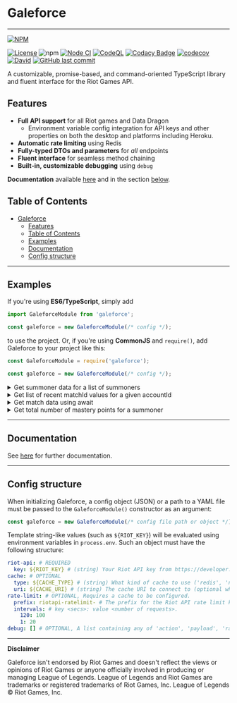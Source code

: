 # Galeforce

---
[![NPM](https://nodei.co/npm/galeforce.png?compact=true)](https://www.npmjs.com/package/galeforce)

[![License](https://img.shields.io/badge/License-Apache%202.0-blue.svg)](https://opensource.org/licenses/Apache-2.0)
![npm](https://img.shields.io/npm/dt/galeforce)
[![Node CI](https://github.com/bcho04/galeforce/workflows/Node%20CI/badge.svg)](https://github.com/bcho04/galeforce/workflows/Node%20CI/badge.svg)
[![CodeQL](https://github.com/bcho04/galeforce/workflows/CodeQL/badge.svg)](https://github.com/bcho04/galeforce/workflows/CodeQL/badge.svg)
[![Codacy Badge](https://app.codacy.com/project/badge/Grade/18a92440f7a5457db04632699c3546a6)](https://www.codacy.com/gh/bcho04/galeforce/dashboard?utm_source=github.com&amp;utm_medium=referral&amp;utm_content=bcho04/galeforce&amp;utm_campaign=Badge_Grade)
[![codecov](https://codecov.io/gh/bcho04/galeforce/branch/master/graph/badge.svg?token=7BJHF5KVX9)](https://codecov.io/gh/bcho04/galeforce)
[![David](https://david-dm.org/bcho04/galeforce.svg)](https://david-dm.org/bcho04/galeforce)
[![GitHub last commit](https://img.shields.io/github/last-commit/bcho04/galeforce.svg?style=flat)](https://img.shields.io/github/last-commit/bcho04/galeforce.svg?style=flat) 

A customizable, promise-based, and command-oriented TypeScript library and fluent interface for the Riot Games API.

## Features
- **Full API support** for all Riot games and Data Dragon
  - Environment variable config integration for API keys and other properties on both the desktop and platforms including Heroku.
- **Automatic rate limiting** using Redis
- **Fully-typed DTOs and parameters** for *all* endpoints
- **Fluent interface** for seamless method chaining
- **Built-in, customizable debugging** using `debug`

**Documentation** available [here](https://bcho04.github.io/galeforce/) and in the section [below](#documentation).

## Table of Contents
- [Galeforce](#galeforce)
  - [Features](#features)
  - [Table of Contents](#table-of-contents)
  - [Examples](#examples)
  - [Documentation](#documentation)
  - [Config structure](#config-structure)

---

## Examples

If you're using **ES6/TypeScript**, simply add
```typescript
import GaleforceModule from 'galeforce';

const galeforce = new GaleforceModule(/* config */);
```
to use the project. Or, if you're using **CommonJS** and `require()`, add Galeforce to your project like this:
```javascript
const GaleforceModule = require('galeforce');

const galeforce = new GaleforceModule(/* config */);
```
<details>
<summary>Get summoner data for a list of summoners</summary>

```javascript
const summoners = ['a', 'b', 'c'];
const promises = summoners.map(summoner => galeforce.lol.summoner()
    .region(galeforce.regions.lol.NORTH_AMERICA)
    .name(summoner)
    .exec()
); // list of request promises
Promise.all(promises).then((result) => {
    console.log(result); // [{ name: 'a', ... }, ...]
});
```
</details>

<details>
<summary>Get list of recent matchId values for a given accountId</summary>

```javascript
const matchIds = (await galeforce.lol.match.list()
    .region(galeforce.regions.lol.NORTH_AMERICA)
    .accountId(accountId)
    .exec())
    .matches.map(matchInfo => matchInfo.gameId);
```
</details>

<details>
<summary>Get match data using await</summary>

```javascript
const matchData = await galeforce.lol.match.match()
    .region(galeforce.regions.lol.NORTH_AMERICA)
    .matchId(matchId)
    .exec();
```
</details>

<details>
<summary>Get total number of mastery points for a summoner</summary>

```javascript
const totalMasteryPoints = (await galeforce.lol.mastery.list()
    .region(galeforce.regions.lol.NORTH_AMERICA)
    .summonerId(summonerId)
    .exec())
    .reduce((previous, current) => previous + current.championPoints, 0);
```
</details>

---

## Documentation

See [here](https://bcho04.github.io/galeforce/) for further documentation.

---

## Config structure

When initializing Galeforce, a config object (JSON) or a path to a YAML file must be passed to the `GaleforceModule()` constructor as an argument:
```javascript
const galeforce = new GaleforceModule(/* config file path or object */);
```
Template string-like values (such as `${RIOT_KEY}`) will be evaluated using environment variables in `process.env`. Such an object must have the following structure:

```yaml
riot-api: # REQUIRED
  key: ${RIOT_KEY} # (string) Your Riot API key from https://developer.riotgames.com
cache: # OPTIONAL
  type: ${CACHE_TYPE} # (string) What kind of cache to use ('redis', 'null')
  uri: ${CACHE_URI} # (string) The cache URI to connect to (optional when type is 'null')
rate-limit: # OPTIONAL, Requires a cache to be configured.
  prefix: riotapi-ratelimit- # The prefix for the Riot API rate limit keys in the cache.
  intervals: # key <secs>: value <number of requests>. 
    120: 100
    1: 20
debug: [] # OPTIONAL, A list containing any of 'action', 'payload', 'rate-limit', 'riot-api', '*' (all).
```

---

**Disclaimer**

Galeforce isn't endorsed by Riot Games and doesn't reflect the views or opinions of Riot Games or anyone officially involved in producing or managing League of Legends. League of Legends and Riot Games are trademarks or registered trademarks of Riot Games, Inc. League of Legends © Riot Games, Inc.
